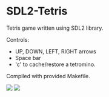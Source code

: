 # SDL2-Tetris
Tetris game written using SDL2 library.

Controls: 
  - UP, DOWN, LEFT, RIGHT arrows 
  - Space bar
  - 'c' to cache/restore a tetromino. 

Compiled with provided Makefile.

<img src="https://i.imgur.com/3nT0JvM.png"/>
<img src="https://i.imgur.com/XDTezv9.png"/>
